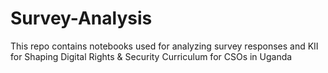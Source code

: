 # Survey-Analysis
This repo contains notebooks used for analyzing survey responses and KII for Shaping Digital Rights &amp; Security Curriculum for CSOs in Uganda
